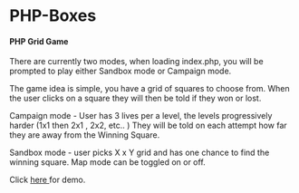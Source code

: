 # PHP-Boxes

<h4>PHP Grid Game </h4>

<p> There are currently two modes, when loading index.php, you will be prompted to play either Sandbox mode or Campaign mode.</p>

<p> The game idea is simple, you have a grid of squares to choose from. When the user clicks on a square they will then be told if they won or lost. </p>

Campaign mode - User has 3 lives per a level, the levels progressively harder (1x1 then 2x1 , 2x2, etc.. ) They will be told on each attempt how far they are away from the Winning Square.

Sandbox mode - user picks X x Y grid and has one chance to find the winning square. Map mode can be toggled on or off. 

<p> Click <a href="http://banuscv.co.uk/PHP%20Grid%20Game/" target="_blank"> here </a> for demo. </p>


